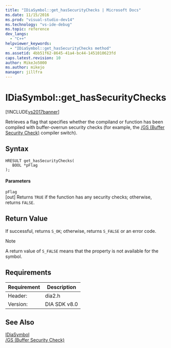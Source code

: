 ```yaml
---
title: "IDiaSymbol::get_hasSecurityChecks | Microsoft Docs"
ms.date: 11/15/2016
ms.prod: "visual-studio-dev14"
ms.technology: "vs-ide-debug"
ms.topic: reference
dev_langs: 
  - "C++"
helpviewer_keywords: 
  - "IDiaSymbol::get_hasSecurityChecks method"
ms.assetid: 4bb51f62-8645-41a4-bc44-1451010623fd
caps.latest.revision: 10
author: MikeJo5000
ms.author: mikejo
manager: jillfra
---
```

# IDiaSymbol::get_hasSecurityChecks
[!INCLUDE[vs2017banner](../../includes/vs2017banner.md)]

Retrieves a flag that specifies whether the compiland or function has been compiled with buffer-overrun security checks (for example, the [/GS (Buffer Security Check)](http://msdn.microsoft.com/library/8d8a5ea1-cd5e-42e1-bc36-66e1cd7e731e) compiler switch).  
  
## Syntax  
  
```cpp#  
HRESULT get_hasSecurityChecks(  
   BOOL *pFlag  
);  
```  
  
#### Parameters  
 `pFlag`  
 [out] Returns `TRUE` if the function has any security checks; otherwise, returns `FALSE`.  
  
## Return Value  
 If successful, returns `S_OK`; otherwise, returns `S_FALSE` or an error code.  
  
> [!NOTE]
>  A return value of `S_FALSE` means that the property is not available for the symbol.  
  
## Requirements  
  
|Requirement|Description|  
|-----------------|-----------------|  
|Header:|dia2.h|  
|Version:|DIA SDK v8.0|  
  
## See Also  
 [IDiaSymbol](../../debugger/debug-interface-access/idiasymbol.md)   
 [/GS (Buffer Security Check)](http://msdn.microsoft.com/library/8d8a5ea1-cd5e-42e1-bc36-66e1cd7e731e)
